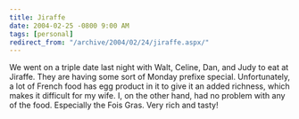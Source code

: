 ```yaml
---
title: Jiraffe
date: 2004-02-25 -0800 9:00 AM
tags: [personal]
redirect_from: "/archive/2004/02/24/jiraffe.aspx/"
---
```


We went on a triple date last night with Walt, Celine, Dan, and Judy to
eat at Jiraffe. They are having some sort of Monday prefixe special.
Unfortunately, a lot of French food has egg product in it to give it an
added richness, which makes it difficult for my wife. I, on the other
hand, had no problem with any of the food. Especially the Fois Gras.
Very rich and tasty!

